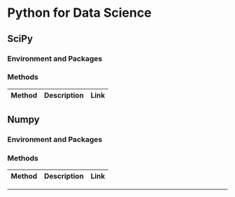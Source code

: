 # Python for Data Science

## SciPy

### Environment and Packages


### Methods

| Method | Description | Link |
|--------|-------------|------|




## Numpy

### Environment and Packages


### Methods

| Method | Description | Link |
|--------|-------------|------|





-------------------------------------

[000]: 
[001]: 
[002]: 
[003]: 
[004]: 
[005]: 
[006]: 
[007]: 
[008]: 
[009]: 
[000]: 
[011]: 
[012]: 
[013]: 
[014]: 
[015]: 
[016]: 
[017]: 
[018]: 
[019]: 

